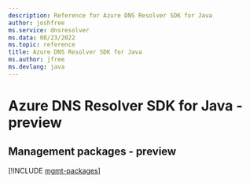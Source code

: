 ```yaml
---
description: Reference for Azure DNS Resolver SDK for Java
author: joshfree
ms.service: dnsresolver
ms.data: 08/23/2022
ms.topic: reference
title: Azure DNS Resolver SDK for Java
ms.author: jfree
ms.devlang: java
---
```

# Azure DNS Resolver SDK for Java - preview

## Management packages - preview
[!INCLUDE [mgmt-packages](dns-resolver-mgmt-index.md)]